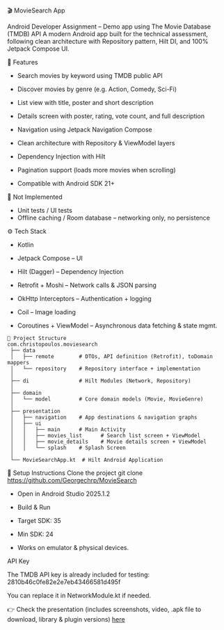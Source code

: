 🎬 MovieSearch App

Android Developer Assignment – Demo app using The Movie Database (TMDB) API
A modern Android app built for the technical assessment, following clean architecture with Repository pattern, Hilt DI, and 100% Jetpack Compose UI.

📌 Features

- Search movies by keyword using TMDB public API

- Discover movies by genre (e.g. Action, Comedy, Sci-Fi)

- List view with title, poster and short description

- Details screen with poster, rating, vote count, and full description

- Navigation using Jetpack Navigation Compose

- Clean architecture with Repository & ViewModel layers

- Dependency Injection with Hilt

- Pagination support (loads more movies when scrolling)

- Compatible with Android SDK 21+

🚫 Not Implemented
- Unit tests / UI tests 
- Offline caching / Room database – networking only, no persistence

⚙️ Tech Stack

- Kotlin

- Jetpack Compose – UI

- Hilt (Dagger) – Dependency Injection

- Retrofit + Moshi – Network calls & JSON parsing

- OkHttp Interceptors – Authentication + logging

- Coil – Image loading

- Coroutines + ViewModel – Asynchronous data fetching & state mgmt.
```text
📂 Project Structure
com.christopoulos.moviesearch
 ├── data
 │   ├── remote        # DTOs, API definition (Retrofit), toDomain mappers
 │   └── repository    # Repository interface + implementation
 │
 ├── di                # Hilt Modules (Network, Repository)
 │
 ├── domain
 │   └── model         # Core domain models (Movie, MovieGenre)
 │
 ├── presentation
 │   ├── navigation    # App destinations & navigation graphs
 │   ├── ui
 │   │   ├── main      # Main Activity
 │   │   ├── movies_list      # Search list screen + ViewModel
 │   │   ├── movie_details    # Movie details screen + ViewModel
 │   │   └── splash    # Splash Screen
 │
 └── MovieSearchApp.kt  # Hilt Android Application
```

🚀 Setup Instructions
Clone the project
git clone https://github.com/Georgechrp/MovieSearch

- Open in Android Studio 2025.1.2
- Build & Run

- Target SDK: 35

- Min SDK: 24

- Works on emulator & physical devices.

API Key

The TMDB API key is already included for testing:
2810b46c0fe82e2e7eb43466581d495f

You can replace it in NetworkModule.kt if needed.

👉 Check the presentation (includes screenshots, video, .apk file to download, library & plugin versions)  [here](https://georgioschristopoulos.info/moviesearchPresentation/index.html)


